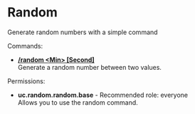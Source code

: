 Random
====
Generate random numbers with a simple command

Commands: <br>
* **[/random \<Min\> \[Second\]](../commands/random.md)**<br>Generate a random number between two values.

Permissions: <br>
* **uc.random.random.base** - Recommended role: everyone<br>Allows you to use the random command.
